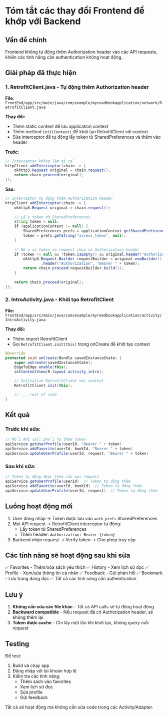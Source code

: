 # Tóm tắt các thay đổi Frontend để khớp với Backend

## Vấn đề chính
Frontend không tự động thêm Authorization header vào các API requests, khiến các tính năng cần authentication không hoạt động.

## Giải pháp đã thực hiện

### 1. RetrofitClient.java - Tự động thêm Authorization header
**File:** `FrontEnd/app/src/main/java/com/example/myreadbookapplication/network/RetrofitClient.java`

**Thay đổi:**
- Thêm static context để lưu application context
- Thêm method `init(Context)` để khởi tạo RetrofitClient với context
- Sửa interceptor để tự động lấy token từ SharedPreferences và thêm vào header

**Trước:**
```java
// Interceptor không làm gì cả
httpClient.addInterceptor(chain -> {
    okhttp3.Request original = chain.request();
    return chain.proceed(original);
});
```

**Sau:**
```java
// Interceptor tự động thêm Authorization header
httpClient.addInterceptor(chain -> {
    okhttp3.Request original = chain.request();
    
    // Lấy token từ SharedPreferences
    String token = null;
    if (applicationContext != null) {
        SharedPreferences prefs = applicationContext.getSharedPreferences("auth_prefs", Context.MODE_PRIVATE);
        token = prefs.getString("access_token", null);
    }
    
    // Nếu có token và request chưa có Authorization header
    if (token != null && !token.isEmpty() && original.header("Authorization") == null) {
        okhttp3.Request.Builder requestBuilder = original.newBuilder()
                .header("Authorization", "Bearer " + token);
        return chain.proceed(requestBuilder.build());
    }
    
    return chain.proceed(original);
});
```

### 2. IntroActivity.java - Khởi tạo RetrofitClient
**File:** `FrontEnd/app/src/main/java/com/example/myreadbookapplication/activity/IntroActivity.java`

**Thay đổi:**
- Thêm import RetrofitClient
- Gọi `RetrofitClient.init(this)` trong onCreate để khởi tạo context

```java
@Override
protected void onCreate(Bundle savedInstanceState) {
    super.onCreate(savedInstanceState);
    EdgeToEdge.enable(this);
    setContentView(R.layout.activity_intro);

    // Initialize RetrofitClient với context
    RetrofitClient.init(this);

    // ... rest of code
}
```

## Kết quả

### Trước khi sửa:
```java
// Mỗi API call phải tự thêm token
apiService.getUserProfile(userId, "Bearer " + token)
apiService.addFavorite(userId, bookId, "Bearer " + token)
apiService.updateUserProfile(userId, request, "Bearer " + token)
```

### Sau khi sửa:
```java
// Token tự động được thêm vào mọi request
apiService.getUserProfile(userId)  // Token tự động thêm
apiService.addFavorite(userId, bookId)  // Token tự động thêm
apiService.updateUserProfile(userId, request)  // Token tự động thêm
```

## Luồng hoạt động mới

1. User đăng nhập → Token được lưu vào `auth_prefs` SharedPreferences
2. Mọi API request → RetrofitClient interceptor tự động:
   - Lấy token từ SharedPreferences
   - Thêm header: `Authorization: Bearer {token}`
3. Backend nhận request → Verify token → Cho phép truy cập

## Các tính năng sẽ hoạt động sau khi sửa

✅ Favorites - Thêm/xóa sách yêu thích
✅ History - Xem lịch sử đọc
✅ Profile - Xem/sửa thông tin cá nhân
✅ Feedback - Gửi phản hồi
✅ Bookmark - Lưu trang đang đọc
✅ Tất cả các tính năng cần authentication

## Lưu ý

1. **Không cần sửa các file khác** - Tất cả API calls sẽ tự động hoạt động
2. **Backward compatible** - Nếu request đã có Authorization header, sẽ không thêm lại
3. **Token được cache** - Chỉ lấy một lần khi khởi tạo, không query mỗi request

## Testing

Để test:
1. Build và chạy app
2. Đăng nhập với tài khoản hợp lệ
3. Kiểm tra các tính năng:
   - Thêm sách vào favorites
   - Xem lịch sử đọc
   - Sửa profile
   - Gửi feedback

Tất cả sẽ hoạt động mà không cần sửa code trong các Activity/Adapter.

